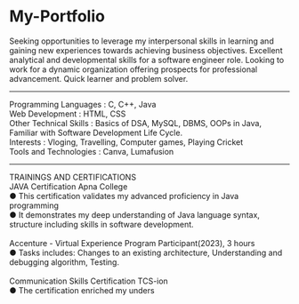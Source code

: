 # My-Portfolio
Seeking opportunities to leverage my interpersonal skills in learning and gaining new experiences towards achieving business objectives.
Excellent analytical and developmental skills for a software engineer role. Looking to work for a dynamic organization offering prospects for
professional advancement. Quick learner and problem solver.
<br> <hr>
Programming Languages : C, C++, Java  <br>
Web Development : HTML, CSS  <br>
Other Technical Skills : Basics of DSA, MySQL, DBMS, OOPs in Java, Familiar with Software Development Life Cycle.  <br>
Interests : Vloging, Travelling, Computer games, Playing Cricket  <br>
Tools and Technologies : Canva, Lumafusion
<br><hr>
TRAININGS AND CERTIFICATIONS <br>
JAVA Certification Apna College <br>
● This certification validates my advanced proficiency in Java programming <br>
● It demonstrates my deep understanding of Java language syntax, structure including skills in software development. <br> <br>
Accenture - Virtual Experience Program Participant(2023), 3 hours <br>
● Tasks includes: Changes to an existing architecture, Understanding and debugging algorithm, Testing. <br> <br>
Communication Skills Certification TCS-ion <br>
● The certification enriched my unders
